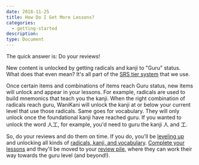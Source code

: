 ```yaml
---
date: 2018-11-25
title: How Do I Get More Lessons?
categories:
  - getting-started
description:
type: Document
---
```


The quick answer is: Do your reviews!

New content is unlocked by getting radicals and kanji to "Guru" status. What does that even mean? It's all part of the [SRS tier system](/wanikani/srs-stages/) that we use.

Once certain items and combinations of items reach Guru status, new items will unlock and appear in your lessons. For example, radicals are used to build mnemonics that teach you the kanji. When the right combination of radicals reach guru, WaniKani will unlock the kanji at or below your current level that use those radicals. Same goes for vocabulary. They will only unlock once the foundational kanji have reached guru. If you wanted to unlock the word 人工, for example, you'd need to guru the kanji 人 and 工.

So, do your reviews and do them on time. If you do, you'll be [leveling up](/wanikani/getting-started/level-up/) and unlocking all kinds of [radicals, kanji, and vocabulary](/getting-started/wanikani/japanese/radicals-kanji-vocab/). [Complete your lessons](/getting-started/first-lessons/) and they'll be moved to your [review pile](/getting-started/first-reviews/), where they can work their way towards the guru level (and beyond!).
